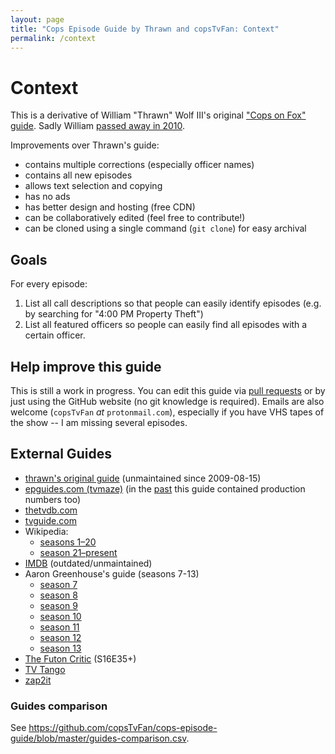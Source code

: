 ```yaml
---
layout: page
title: "Cops Episode Guide by Thrawn and copsTvFan: Context"
permalink: /context
---
```


# Context

This is a derivative of William "Thrawn" Wolf III's original ["Cops on Fox"
guide](https://copstvfan.github.io/geocities-copsonfox-archive/). Sadly William
[passed away in
2010](https://www.damianofuneralhome.com/obituary/William-WolfIII-1).

Improvements over Thrawn's guide:

- contains multiple corrections (especially officer names)
- contains all new episodes
- allows text selection and copying
- has no ads
- has better design and hosting (free CDN)
- can be collaboratively edited (feel free to contribute!)
- can be cloned using a single command (`git clone`) for easy archival

## Goals

For every episode:

1. List all call descriptions so that people can easily identify episodes (e.g.
   by searching for "4:00 PM Property Theft")
2. List all featured officers so people can easily find all episodes with a
   certain officer.

## Help improve this guide

This is still a work in progress. You can edit this guide via [pull
requests](https://github.com/copsTvFan/cops-episode-guide/pulls) or by just
using the GitHub website (no git knowledge is required). Emails are also
welcome (`copsTvFan` *at* `protonmail.com`), especially if you have VHS tapes
of the show -- I am missing several episodes.

## External Guides

- [thrawn's original guide](https://copstvfan.github.io/geocities-copsonfox-archive/) (unmaintained since 2009-08-15)
- [epguides.com (tvmaze)](https://epguides.com/cops/) (in the [past](https://web.archive.org/web/20151230230345/http://epguides.com:80/Cops/) this guide contained production numbers too)
- [thetvdb.com](https://thetvdb.com/series/cops/allseasons/official)
- [tvguide.com](https://www.tvguide.com/tvshows/cops/episodes-season-1/1000242631/)
- Wikipedia:
    - [seasons 1–20](<https://en.wikipedia.org/wiki/List_of_Cops_episodes_(seasons_1%E2%80%9320)>)
    - [season 21–present](<https://en.wikipedia.org/wiki/List_of_Cops_episodes_(season_21%E2%80%93present)>)
- [IMDB](https://www.imdb.com/title/tt0096563/episodes) (outdated/unmaintained)
- Aaron Greenhouse's guide (seasons 7-13)
    - [season 7](https://www.cs.cmu.edu/~aarong/from-andrew/fox/titles/cops07.html)
    - [season 8](https://www.cs.cmu.edu/~aarong/from-andrew/fox/titles/cops08.html)
    - [season 9](https://www.cs.cmu.edu/~aarong/from-andrew/fox/titles/cops09.html)
    - [season 10](https://www.cs.cmu.edu/~aarong/from-andrew/fox/titles/cops10.html)
    - [season 11](https://www.cs.cmu.edu/~aarong/from-andrew/fox/titles/cops11.html)
    - [season 12](https://www.cs.cmu.edu/~aarong/from-andrew/fox/titles/cops12.html)
    - [season 13](https://www.cs.cmu.edu/~aarong/from-andrew/fox/titles/cops13.html)
- [The Futon Critic](http://www.thefutoncritic.com/showatch/cops/listings/) (S16E35+)
- [TV Tango](http://www.tvtango.com/series/cops/episodes)
- [zap2it](https://tvschedule.zap2it.com/overview.html?programSeriesId=SH00017070&tmsId=SH000170700000&from=TVGrid&aid=gapzap)

### Guides comparison

See <https://github.com/copsTvFan/cops-episode-guide/blob/master/guides-comparison.csv>.
